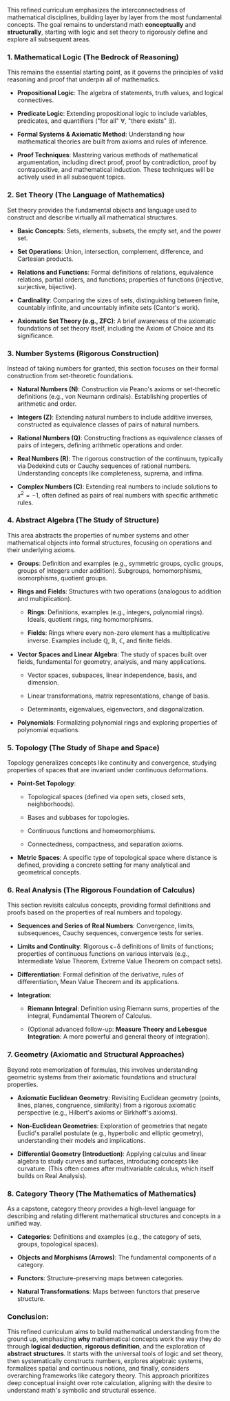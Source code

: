 This refined curriculum emphasizes the interconnectedness of mathematical disciplines, building layer by layer from the most fundamental concepts. The goal remains to understand math **conceptually** and **structurally**, starting with logic and set theory to rigorously define and explore all subsequent areas.

### 1. **Mathematical Logic (The Bedrock of Reasoning)**

This remains the essential starting point, as it governs the principles of valid reasoning and proof that underpin all of mathematics.

- **Propositional Logic**: The algebra of statements, truth values, and logical connectives.
    
- **Predicate Logic**: Extending propositional logic to include variables, predicates, and quantifiers ("for all" $\forall$, "there exists" ∃).
    
- **Formal Systems & Axiomatic Method**: Understanding how mathematical theories are built from axioms and rules of inference.
    
- **Proof Techniques**: Mastering various methods of mathematical argumentation, including direct proof, proof by contradiction, proof by contrapositive, and mathematical induction. These techniques will be actively used in all subsequent topics.
    

### 2. **Set Theory (The Language of Mathematics)**

Set theory provides the fundamental objects and language used to construct and describe virtually all mathematical structures.

- **Basic Concepts**: Sets, elements, subsets, the empty set, and the power set.
    
- **Set Operations**: Union, intersection, complement, difference, and Cartesian products.
    
- **Relations and Functions**: Formal definitions of relations, equivalence relations, partial orders, and functions; properties of functions (injective, surjective, bijective).
    
- **Cardinality**: Comparing the sizes of sets, distinguishing between finite, countably infinite, and uncountably infinite sets (Cantor's work).
    
- **Axiomatic Set Theory (e.g., ZFC)**: A brief awareness of the axiomatic foundations of set theory itself, including the Axiom of Choice and its significance.
    

### 3. **Number Systems (Rigorous Construction)**

Instead of taking numbers for granted, this section focuses on their formal construction from set-theoretic foundations.

- **Natural Numbers (**N**)**: Construction via Peano's axioms or set-theoretic definitions (e.g., von Neumann ordinals). Establishing properties of arithmetic and order.
    
- **Integers (**Z**)**: Extending natural numbers to include additive inverses, constructed as equivalence classes of pairs of natural numbers.
    
- **Rational Numbers (**Q**)**: Constructing fractions as equivalence classes of pairs of integers, defining arithmetic operations and order.
    
- **Real Numbers (**R**)**: The rigorous construction of the continuum, typically via Dedekind cuts or Cauchy sequences of rational numbers. Understanding concepts like completeness, suprema, and infima.
    
- **Complex Numbers (**C**)**: Extending real numbers to include solutions to $x^2 = -1$, often defined as pairs of real numbers with specific arithmetic rules.
    

### 4. **Abstract Algebra (The Study of Structure)**

This area abstracts the properties of number systems and other mathematical objects into formal structures, focusing on operations and their underlying axioms.

- **Groups**: Definition and examples (e.g., symmetric groups, cyclic groups, groups of integers under addition). Subgroups, homomorphisms, isomorphisms, quotient groups.
    
- **Rings and Fields**: Structures with two operations (analogous to addition and multiplication).
    
    - **Rings**: Definitions, examples (e.g., integers, polynomial rings). Ideals, quotient rings, ring homomorphisms.
        
    - **Fields**: Rings where every non-zero element has a multiplicative inverse. Examples include $\mathbb{Q}$, $\mathbb{R}$, $\mathbb{C}$, and finite fields.
        
- **Vector Spaces and Linear Algebra**: The study of spaces built over fields, fundamental for geometry, analysis, and many applications.
    
    - Vector spaces, subspaces, linear independence, basis, and dimension.
        
    - Linear transformations, matrix representations, change of basis.
        
    - Determinants, eigenvalues, eigenvectors, and diagonalization.
        
- **Polynomials**: Formalizing polynomial rings and exploring properties of polynomial equations.
    

### 5. **Topology (The Study of Shape and Space)**

Topology generalizes concepts like continuity and convergence, studying properties of spaces that are invariant under continuous deformations.

- **Point-Set Topology**:
    
    - Topological spaces (defined via open sets, closed sets, neighborhoods).
        
    - Bases and subbases for topologies.
        
    - Continuous functions and homeomorphisms.
        
    - Connectedness, compactness, and separation axioms.
        
- **Metric Spaces**: A specific type of topological space where distance is defined, providing a concrete setting for many analytical and geometrical concepts.
    

### 6. **Real Analysis (The Rigorous Foundation of Calculus)**

This section revisits calculus concepts, providing formal definitions and proofs based on the properties of real numbers and topology.

- **Sequences and Series of Real Numbers**: Convergence, limits, subsequences, Cauchy sequences, convergence tests for series.
    
- **Limits and Continuity**: Rigorous ϵ−δ definitions of limits of functions; properties of continuous functions on various intervals (e.g., Intermediate Value Theorem, Extreme Value Theorem on compact sets).
    
- **Differentiation**: Formal definition of the derivative, rules of differentiation, Mean Value Theorem and its applications.
    
- **Integration**:
    
    - **Riemann Integral**: Definition using Riemann sums, properties of the integral, Fundamental Theorem of Calculus.
        
    - (Optional advanced follow-up: **Measure Theory and Lebesgue Integration**: A more powerful and general theory of integration).
        

### 7. **Geometry (Axiomatic and Structural Approaches)**

Beyond rote memorization of formulas, this involves understanding geometric systems from their axiomatic foundations and structural properties.

- **Axiomatic Euclidean Geometry**: Revisiting Euclidean geometry (points, lines, planes, congruence, similarity) from a rigorous axiomatic perspective (e.g., Hilbert's axioms or Birkhoff's axioms).
    
- **Non-Euclidean Geometries**: Exploration of geometries that negate Euclid's parallel postulate (e.g., hyperbolic and elliptic geometry), understanding their models and implications.
    
- **Differential Geometry (Introduction)**: Applying calculus and linear algebra to study curves and surfaces, introducing concepts like curvature. (This often comes after multivariable calculus, which itself builds on Real Analysis).
    

### 8. **Category Theory (The Mathematics of Mathematics)**

As a capstone, category theory provides a high-level language for describing and relating different mathematical structures and concepts in a unified way.

- **Categories**: Definitions and examples (e.g., the category of sets, groups, topological spaces).
    
- **Objects and Morphisms (Arrows)**: The fundamental components of a category.
    
- **Functors**: Structure-preserving maps between categories.
    
- **Natural Transformations**: Maps between functors that preserve structure.
    

### Conclusion:

This refined curriculum aims to build mathematical understanding from the ground up, emphasizing **why** mathematical concepts work the way they do through **logical deduction**, **rigorous definition**, and the exploration of **abstract structures**. It starts with the universal tools of logic and set theory, then systematically constructs numbers, explores algebraic systems, formalizes spatial and continuous notions, and finally, considers overarching frameworks like category theory. This approach prioritizes deep conceptual insight over rote calculation, aligning with the desire to understand math's symbolic and structural essence.